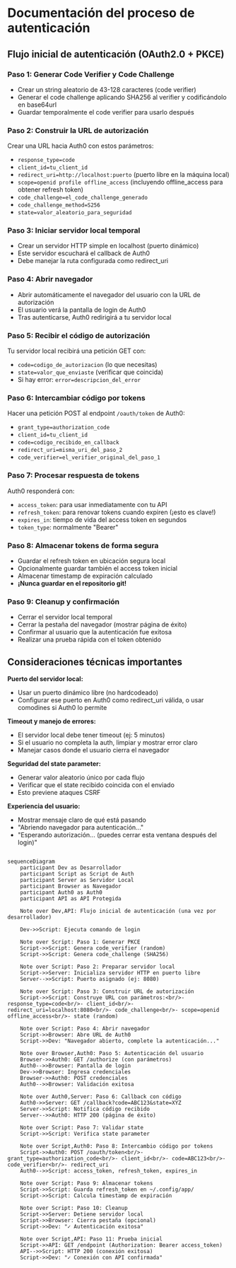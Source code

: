 # Documentación del proceso de autenticación

## Flujo inicial de autenticación (OAuth2.0 + PKCE)

### **Paso 1: Generar Code Verifier y Code Challenge**
- Crear un string aleatorio de 43-128 caracteres (code verifier)
- Generar el code challenge aplicando SHA256 al verifier y codificándolo en base64url
- Guardar temporalmente el code verifier para usarlo después

### **Paso 2: Construir la URL de autorización**
Crear una URL hacia Auth0 con estos parámetros:
- `response_type=code`
- `client_id=tu_client_id`
- `redirect_uri=http://localhost:puerto` (puerto libre en la máquina local)
- `scope=openid profile offline_access` (incluyendo offline_access para obtener refresh token)
- `code_challenge=el_code_challenge_generado`
- `code_challenge_method=S256`
- `state=valor_aleatorio_para_seguridad`

### **Paso 3: Iniciar servidor local temporal**
- Crear un servidor HTTP simple en localhost (puerto dinámico)
- Este servidor escuchará el callback de Auth0
- Debe manejar la ruta configurada como redirect_uri

### **Paso 4: Abrir navegador**
- Abrir automáticamente el navegador del usuario con la URL de autorización
- El usuario verá la pantalla de login de Auth0
- Tras autenticarse, Auth0 redirigirá a tu servidor local

### **Paso 5: Recibir el código de autorización**
Tu servidor local recibirá una petición GET con:
- `code=codigo_de_autorizacion` (lo que necesitas)
- `state=valor_que_enviaste` (verificar que coincida)
- Si hay error: `error=descripcion_del_error`

### **Paso 6: Intercambiar código por tokens**
Hacer una petición POST al endpoint `/oauth/token` de Auth0:
- `grant_type=authorization_code`
- `client_id=tu_client_id`
- `code=codigo_recibido_en_callback`
- `redirect_uri=misma_uri_del_paso_2`
- `code_verifier=el_verifier_original_del_paso_1`

### **Paso 7: Procesar respuesta de tokens**
Auth0 responderá con:
- `access_token`: para usar inmediatamente con tu API
- `refresh_token`: para renovar tokens cuando expiren (¡esto es clave!)
- `expires_in`: tiempo de vida del access token en segundos
- `token_type`: normalmente "Bearer"

### **Paso 8: Almacenar tokens de forma segura**
- Guardar el refresh token en ubicación segura local
- Opcionalmente guardar también el access token inicial
- Almacenar timestamp de expiración calculado
- **¡Nunca guardar en el repositorio git!**

### **Paso 9: Cleanup y confirmación**
- Cerrar el servidor local temporal
- Cerrar la pestaña del navegador (mostrar página de éxito)
- Confirmar al usuario que la autenticación fue exitosa
- Realizar una prueba rápida con el token obtenido

## Consideraciones técnicas importantes

**Puerto del servidor local:**
- Usar un puerto dinámico libre (no hardcodeado)
- Configurar ese puerto en Auth0 como redirect_uri válida, o usar comodines si Auth0 lo permite

**Timeout y manejo de errores:**
- El servidor local debe tener timeout (ej: 5 minutos)
- Si el usuario no completa la auth, limpiar y mostrar error claro
- Manejar casos donde el usuario cierra el navegador

**Seguridad del state parameter:**
- Generar valor aleatorio único por cada flujo
- Verificar que el state recibido coincida con el enviado
- Esto previene ataques CSRF

**Experiencia del usuario:**
- Mostrar mensaje claro de qué está pasando
- "Abriendo navegador para autenticación..."
- "Esperando autorización... (puedes cerrar esta ventana después del login)"

~~~mermaid

sequenceDiagram
    participant Dev as Desarrollador
    participant Script as Script de Auth
    participant Server as Servidor Local
    participant Browser as Navegador
    participant Auth0 as Auth0
    participant API as API Protegida

    Note over Dev,API: Flujo inicial de autenticación (una vez por desarrollador)
    
    Dev->>Script: Ejecuta comando de login
    
    Note over Script: Paso 1: Generar PKCE
    Script->>Script: Genera code_verifier (random)
    Script->>Script: Genera code_challenge (SHA256)
    
    Note over Script: Paso 2: Preparar servidor local
    Script->>Server: Inicializa servidor HTTP en puerto libre
    Server-->>Script: Puerto asignado (ej: 8080)
    
    Note over Script: Paso 3: Construir URL de autorización
    Script->>Script: Construye URL con parámetros:<br/>- response_type=code<br/>- client_id<br/>- redirect_uri=localhost:8080<br/>- code_challenge<br/>- scope=openid offline_access<br/>- state (random)
    
    Note over Script: Paso 4: Abrir navegador
    Script->>Browser: Abre URL de Auth0
    Script->>Dev: "Navegador abierto, complete la autenticación..."
    
    Note over Browser,Auth0: Paso 5: Autenticación del usuario
    Browser->>Auth0: GET /authorize (con parámetros)
    Auth0-->>Browser: Pantalla de login
    Dev->>Browser: Ingresa credenciales
    Browser->>Auth0: POST credenciales
    Auth0-->>Browser: Validación exitosa
    
    Note over Auth0,Server: Paso 6: Callback con código
    Auth0->>Server: GET /callback?code=ABC123&state=XYZ
    Server->>Script: Notifica código recibido
    Server-->>Auth0: HTTP 200 (página de éxito)
    
    Note over Script: Paso 7: Validar state
    Script->>Script: Verifica state parameter
    
    Note over Script,Auth0: Paso 8: Intercambio código por tokens
    Script->>Auth0: POST /oauth/token<br/>- grant_type=authorization_code<br/>- client_id<br/>- code=ABC123<br/>- code_verifier<br/>- redirect_uri
    Auth0-->>Script: access_token, refresh_token, expires_in
    
    Note over Script: Paso 9: Almacenar tokens
    Script->>Script: Guarda refresh_token en ~/.config/app/
    Script->>Script: Calcula timestamp de expiración
    
    Note over Script: Paso 10: Cleanup
    Script->>Server: Detiene servidor local
    Script->>Browser: Cierra pestaña (opcional)
    Script->>Dev: "✓ Autenticación exitosa"
    
    Note over Script,API: Paso 11: Prueba inicial
    Script->>API: GET /endpoint (Authorization: Bearer access_token)
    API-->>Script: HTTP 200 (conexión exitosa)
    Script->>Dev: "✓ Conexión con API confirmada"
~~~